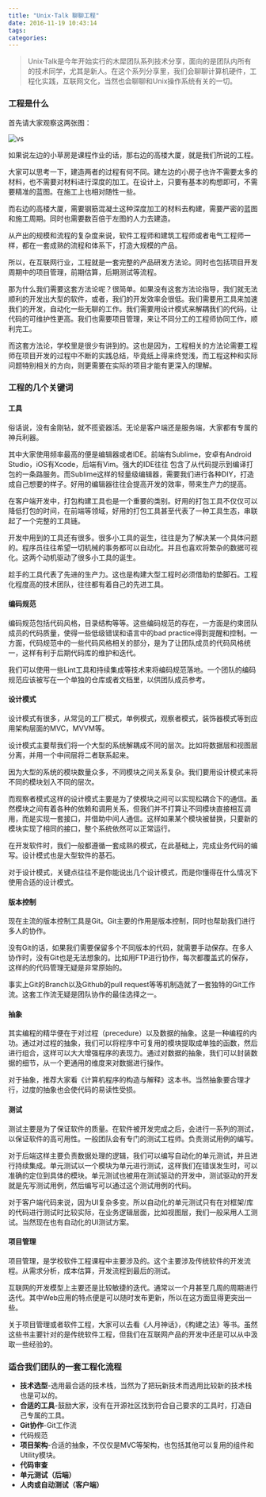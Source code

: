 ```yaml
---
title: "Unix·Talk 聊聊工程"
date: 2016-11-19 10:43:14
tags:
categories:
---
```


>  Unix·Talk是今年开始实行的木犀团队系列技术分享，面向的是团队内所有的技术同学，尤其是新人。在这个系列分享里，我们会聊聊计算机硬件，工程化实践，互联网文化，当然也会聊聊和Unix操作系统有关的一切。

<!-- more -->
### 工程是什么

首先请大家观察这两张图：

![vs](https://occc3ev3l.qnssl.com/Screen%20Shot%202016-11-27%20at%207.00.59%20PM.png)

如果说左边的小草房是课程作业的话，那右边的高楼大厦，就是我们所说的工程。

大家可以思考一下，建造两者的过程有何不同。建左边的小房子也许不需要太多的材料，也不需要对材料进行深度的加工。在设计上，只要有基本的构想即可，不需要精准的蓝图。在施工上也相对随性一些。

而右边的高楼大厦，需要钢筋混凝土这种深度加工的材料去构建，需要严密的蓝图和施工周期。同时也需要数百倍于左图的人力去建造。

从产出的规模和流程的复杂度来说，软件工程师和建筑工程师或者电气工程师一样，都在一套成熟的流程和体系下，打造大规模的产品。

所以，在互联网行业，工程就是一套完整的产品研发方法论。同时也包括项目开发周期中的项目管理，前期估算，后期测试等流程。

那为什么我们需要这套方法论呢？很简单。如果没有这套方法论指导，我们就无法顺利的开发出大型的软件，或者，我们的开发效率会很低。我们需要用工具来加速我们的开发，自动化一些无聊的工作。我们需要用设计模式来解耦我们的代码，让代码的可维护性更高。我们也需要项目管理，来让不同分工的工程师协同工作，顺利完工。

而这套方法论，学校里是很少有讲到的。这也是因为，工程相关的方法论需要工程师在项目开发的过程中不断的实践总结，毕竟纸上得来终觉浅，而工程这种和实际问题特别相关的方向，则更需要在实际的项目才能有更深入的理解。

### 工程的几个关键词


#### 工具

俗话说，没有金刚钻，就不揽瓷器活。无论是客户端还是服务端，大家都有专属的神兵利器。

其中大家使用频率最高的便是编辑器或者IDE。前端有Sublime，安卓有Android Studio，iOS有Xcode，后端有Vim。强大的IDE往往
包含了从代码提示到编译打包的一条路服务。而Sublime这样的轻量级编辑器，需要我们进行各种DIY，打造成自己想要的样子。好用的编辑器往往会提高开发的效率，带来生产力的提高。

在客户端开发中，打包构建工具也是一个重要的类别。好用的打包工具不仅仅可以降低打包的时间，在前端等领域，好用的打包工具甚至代表了一种工具生态，串联起了一个完整的工具链。

开发中用到的工具还有很多。很多小工具的诞生，往往是为了解决某一个具体问题的。程序员往往希望一切机械的事务都可以自动化。并且也喜欢将繁杂的数据可视化。这两个动机驱动了很多小工具的诞生。

趁手的工具代表了先进的生产力。这也是构建大型工程时必须借助的垫脚石。工程化程度高的技术团队，往往都有着自己的先进工具。

#### 编码规范

编码规范包括代码风格，目录结构等等。这些编码规范的存在，一方面是约束团队成员的代码质量，使得一些低级错误和语言中的bad practice得到提醒和控制。一方面，代码规范中的一些代码风格相关的部分，是为了让团队成员的代码风格统一，这样有利于后期代码库的维护和迭代。

我们可以使用一些Lint工具和持续集成等技术来将编码规范落地。一个团队的编码规范应该被写在一个单独的仓库或者文档里，以供团队成员参考。

#### 设计模式

设计模式有很多，从常见的工厂模式，单例模式，观察者模式，装饰器模式等到应用架构层面的MVC，MVVM等。

设计模式主要帮我们将一个大型的系统解耦成不同的层次。比如将数据层和视图层分离，并用一个中间层将二者联系起来。

因为大型的系统的模块数量众多，不同模块之间关系复杂。我们要用设计模式来将不同的模块划入不同的层次。

而观察者模式这样的设计模式主要是为了使模块之间可以实现松耦合下的通信。虽然模块之间有着各种的依赖和调用关系，但我们并不打算让不同模块直接相互调用，而是实现一套接口，并借助中间人通信。这样如果某个模块被替换，只要新的模块实现了相同的接口，整个系统依然可以正常运行。

在开发软件时，我们一般都遵循一套成熟的模式，在此基础上，完成业务代码的编写。设计模式也是大型软件的基石。

对于设计模式，关键点往往不是你能说出几个设计模式，而是你懂得在什么情况下使用合适的设计模式。


#### 版本控制

现在主流的版本控制工具是Git。Git主要的作用是版本控制，同时也帮助我们进行多人的协作。

没有Git的话，如果我们需要保留多个不同版本的代码，就需要手动保存。在多人协作时，没有Git也是无法想象的。比如用FTP进行协作，每次都覆盖式的保存，这样的的代码管理无疑是非常原始的。

事实上Git的Branch以及Github的pull request等等机制造就了一套独特的Git工作流。这套工作流无疑是团队协作的最佳选择之一。


#### 抽象

其实编程的精华便在于对过程（precedure）以及数据的抽象。这是一种编程的内功。通过对过程的抽象，我们可以将程序中可复用的模块提取成单独的函数，然后进行组合，这样可以大大增强程序的表现力。通过对数据的抽象，我们可以封装数据的细节，从一个更通用的维度来对数据进行操作。

对于抽象，推荐大家看《计算机程序的构造与解释》这本书。当然抽象要合理才行，过度的抽象也会使代码的易读性受损。

#### 测试

测试主要是为了保证软件的质量。在软件被开发完成之后，会进行一系列的测试，以保证软件的高可用性。一般团队会有专门的测试工程师。负责测试用例的编写。

对于后端这样主要负责数据处理的逻辑，我们可以编写自动化的单元测试，并且进行持续集成。单元测试以一个模块为单元进行测试，这样我们在错误发生时，可以准确的定位到具体的模块。单元测试也被用在测试驱动的开发中，测试驱动的开发就是先写测试用例，然后编写可以通过这个测试用例的代码。

对于客户端代码来说，因为UI复杂多变。所以自动化的单元测试只有在对框架/库的代码进行测试时比较实际，在业务逻辑层面，比如视图层，我们一般采用人工测试。当然现在也有自动化的UI测试方案。

#### 项目管理

项目管理，是学校软件工程课程中主要涉及的。这个主要涉及传统软件的开发流程。从需求分析，成本估算，开发流程到最后的测试。

互联网的开发模型上主要还是比较敏捷的迭代。通常以一个月甚至几周的周期进行迭代。其中Web应用的特点便是可以随时发布更新，所以在这方面显得更突出一些。

关于项目管理或者软件工程，大家可以去看《人月神话》，《构建之法》等书。虽然这些书主要针对的是传统软件工程，但我们在互联网产品的开发中还是可以从中汲取一些经验的。

### 适合我们团队的一套工程化流程

+ **技术选型**-选用最合适的技术栈，当然为了把玩新技术而选用比较新的技术栈也是可以的。
+ **合适的工具**-鼓励大家，没有在开源社区找到符合自己要求的工具时，打造自己专属的工具。
+ **Git协作**-Git工作流
+ 代码规范
+ **项目架构**-合适的抽象，不仅仅是MVC等架构，也包括其他可以复用的组件和Utility模块。
+ **代码审查**
+ **单元测试（后端）**
+ **人肉或自动测试（客户端）**